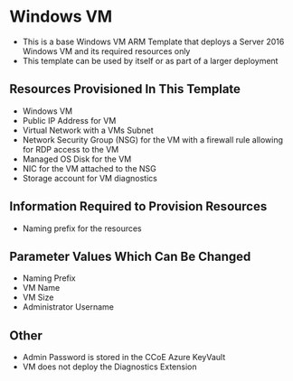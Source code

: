 # Windows VM

* This is a base Windows VM ARM Template that deploys a Server 2016 Windows VM and its required resources only
* This template can be used by itself or as part of a larger deployment

## Resources Provisioned In This Template

* Windows VM
* Public IP Address for VM
* Virtual Network with a VMs Subnet
* Network Security Group (NSG) for the VM with a firewall rule allowing for RDP access to the VM
* Managed OS Disk for the VM
* NIC for the VM attached to the NSG
* Storage account for VM diagnostics

## Information Required to Provision Resources

* Naming prefix for the resources

## Parameter Values Which Can Be Changed

* Naming Prefix
* VM Name
* VM Size
* Administrator Username

## Other

* Admin Password is stored in the CCoE Azure KeyVault
* VM does not deploy the Diagnostics Extension